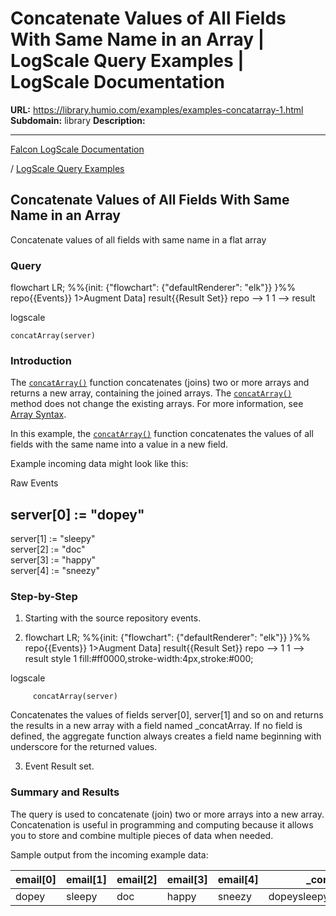 # Concatenate Values of All Fields With Same Name in an Array | LogScale Query Examples | LogScale Documentation

**URL:** https://library.humio.com/examples/examples-concatarray-1.html
**Subdomain:** library
**Description:** 

---

[Falcon LogScale Documentation](https://library.humio.com)

/ [LogScale Query Examples](examples.html)

## Concatenate Values of All Fields With Same Name in an Array

Concatenate values of all fields with same name in a flat array 

### Query

flowchart LR; %%{init: {"flowchart": {"defaultRenderer": "elk"}} }%% repo{{Events}} 1>Augment Data] result{{Result Set}} repo --> 1 1 --> result

logscale
    
    
    concatArray(server)

### Introduction

The [`concatArray()`](https://library.humio.com/data-analysis/functions-concatarray.html) function concatenates (joins) two or more arrays and returns a new array, containing the joined arrays. The [`concatArray()`](https://library.humio.com/data-analysis/functions-concatarray.html) method does not change the existing arrays. For more information, see [Array Syntax](https://library.humio.com/data-analysis/syntax-array.html). 

In this example, the [`concatArray()`](https://library.humio.com/data-analysis/functions-concatarray.html) function concatenates the values of all fields with the same name into a value in a new field. 

Example incoming data might look like this: 

Raw Events

server[0] := "dopey"  
---  
server[1] := "sleepy"  
server[2] := "doc"  
server[3] := "happy"  
server[4] := "sneezy"  
  
### Step-by-Step

  1. Starting with the source repository events.

  2. flowchart LR; %%{init: {"flowchart": {"defaultRenderer": "elk"}} }%% repo{{Events}} 1>Augment Data] result{{Result Set}} repo --> 1 1 --> result style 1 fill:#ff0000,stroke-width:4px,stroke:#000;

logscale
         
         concatArray(server)

Concatenates the values of fields server[0], server[1] and so on and returns the results in a new array with a field named _concatArray. If no field is defined, the aggregate function always creates a field name beginning with underscore for the returned values. 

  3. Event Result set.




### Summary and Results

The query is used to concatenate (join) two or more arrays into a new array. Concatenation is useful in programming and computing because it allows you to store and combine multiple pieces of data when needed. 

Sample output from the incoming example data: 

email[0]| email[1]| email[2]| email[3]| email[4]| _concatArray  
---|---|---|---|---|---  
dopey| sleepy| doc| happy| sneezy| dopeysleepydochappysneezy
